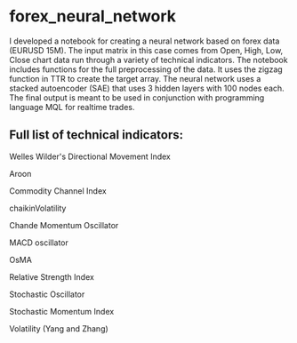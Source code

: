 # forex_neural_network

I developed a notebook for creating a neural network based on forex data (EURUSD 15M). The input matrix in this case comes from Open, High, Low, Close chart data run through a variety of technical indicators. The notebook includes functions for the full preprocessing of the data. It uses the zigzag function in TTR to create the target array. The neural network uses a stacked autoencoder (SAE) that uses 3 hidden layers with 100 nodes each. The final output is meant to be used in conjunction with programming language MQL for realtime trades.

## Full list of technical indicators:
Welles Wilder's Directional Movement Index 

Aroon

Commodity Channel Index

chaikinVolatility 

Chande Momentum Oscillator

MACD oscillator

OsMA

Relative Strength Index

Stochastic Oscillator

Stochastic Momentum Index

Volatility (Yang and Zhang)
